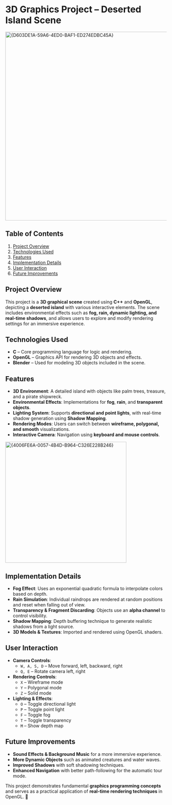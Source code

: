 # 3D Graphics Project – Deserted Island Scene  

<img width="590" alt="{D603DE1A-59A6-4ED0-BAF1-ED274EDBC45A}" src="https://github.com/user-attachments/assets/bd2b533e-575a-425f-947e-5dd20ba5262a" />


## Table of Contents  
1. [Project Overview](#project-overview)  
2. [Technologies Used](#technologies-used)  
3. [Features](#features)  
4. [Implementation Details](#implementation-details)  
5. [User Interaction](#user-interaction)  
6. [Future Improvements](#future-improvements)  

## Project Overview  
This project is a **3D graphical scene** created using **C++** and **OpenGL**, depicting a **deserted island** with various interactive elements. The scene includes environmental effects such as **fog, rain, dynamic lighting, and real-time shadows**, and allows users to explore and modify rendering settings for an immersive experience.  

## Technologies Used  
- **C** – Core programming language for logic and rendering.  
- **OpenGL** – Graphics API for rendering 3D objects and effects.  
- **Blender** – Used for modeling 3D objects included in the scene.  

## Features  
- **3D Environment**: A detailed island with objects like palm trees, treasure, and a pirate shipwreck.  
- **Environmental Effects**: Implementations for **fog**, **rain**, and **transparent objects**.  
- **Lighting System**: Supports **directional and point lights**, with real-time shadow generation using **Shadow Mapping**.  
- **Rendering Modes**: Users can switch between **wireframe, polygonal, and smooth** visualizations.  
- **Interactive Camera**: Navigation using **keyboard and mouse controls**.  

<img width="378" alt="{4006FE6A-0057-4B4D-B964-C326E228B246}" src="https://github.com/user-attachments/assets/94a82543-8f50-49b3-afe9-2d82d16be72e" />


## Implementation Details  
- **Fog Effect**: Uses an exponential quadratic formula to interpolate colors based on depth.  
- **Rain Simulation**: Individual raindrops are rendered at random positions and reset when falling out of view.  
- **Transparency & Fragment Discarding**: Objects use an **alpha channel** to control visibility.  
- **Shadow Mapping**: Depth buffering technique to generate realistic shadows from a light source.  
- **3D Models & Textures**: Imported and rendered using OpenGL shaders.  

## User Interaction  
- **Camera Controls**:  
  - `W, A, S, D` – Move forward, left, backward, right  
  - `Q, E` – Rotate camera left, right  
- **Rendering Controls**:  
  - `X` – Wireframe mode  
  - `Y` – Polygonal mode  
  - `Z` – Solid mode  
- **Lighting & Effects**:  
  - `O` – Toggle directional light  
  - `P` – Toggle point light  
  - `F` – Toggle fog  
  - `T` – Toggle transparency  
  - `M` – Show depth map  

## Future Improvements  
- **Sound Effects & Background Music** for a more immersive experience.  
- **More Dynamic Objects** such as animated creatures and water waves.  
- **Improved Shadows** with soft shadowing techniques.  
- **Enhanced Navigation** with better path-following for the automatic tour mode.  

This project demonstrates fundamental **graphics programming concepts** and serves as a practical application of **real-time rendering techniques** in OpenGL. 🚀  

